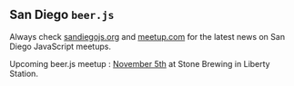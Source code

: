 
San Diego `beer.js`
---

Always check [sandiegojs.org][] and [meetup.com][] for the latest news on San Diego JavaScript meetups.

Upcoming beer.js meetup : [November 5th](http://www.meetup.com/sandiegojs/events/147318172/) at Stone Brewing in Liberty Station. 


[meetup.com]: meetup.com/sandiegojs
[sandiegojs.org]: http://sandiegojs.org/
